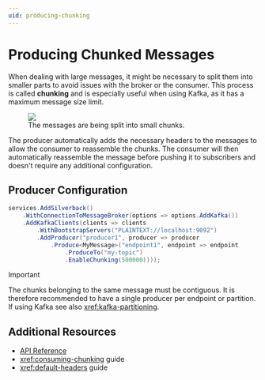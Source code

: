 ```yaml
---
uid: producing-chunking
---
```


# Producing Chunked Messages

When dealing with large messages, it might be necessary to split them into smaller parts to avoid issues with the broker or the consumer. This process is called **chunking** and is especially useful when using Kafka, as it has a maximum message size limit.

<figure>
	<a href="~/images/diagrams/chunk-basic.png"><img src="~/images/diagrams/chunk-basic.png"></a>
    <figcaption>The messages are being split into small chunks.</figcaption>
</figure>

The producer automatically adds the necessary headers to the messages to allow the consumer to reassemble the chunks. The consumer will then automatically reassemble the message before pushing it to subscribers and doesn't require any additional configuration.

## Producer Configuration

```csharp
services.AddSilverback()
    .WithConnectionToMessageBroker(options => options.AddKafka())
    .AddKafkaClients(clients => clients
        .WithBootstrapServers("PLAINTEXT://localhost:9092")
        .AddProducer("producer1", producer => producer
            .Produce<MyMessage>("endpoint1", endpoint => endpoint
                .ProduceTo("my-topic")
                .EnableChunking(500000))));
```

> [!Important]
> The chunks belonging to the same message must be contiguous. It is therefore recommended to have a single producer per endpoint or partition. If using Kafka see also <xref:kafka-partitioning>.

## Additional Resources

* [API Reference](xref:Silverback)
* <xref:consuming-chunking> guide
* <xref:default-headers> guide
